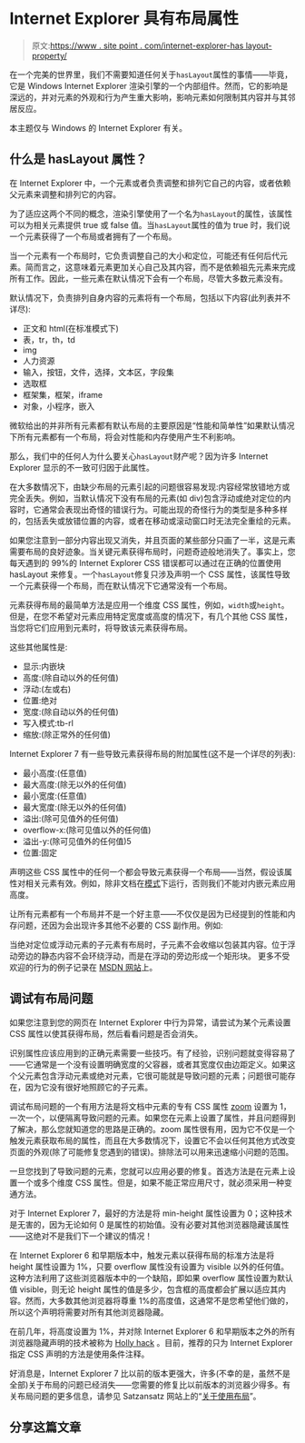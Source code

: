# Internet Explorer 具有布局属性

> 原文:[https://www . site point . com/internet-explorer-has layout-property/](https://www.sitepoint.com/internet-explorer-haslayout-property/)

在一个完美的世界里，我们不需要知道任何关于`hasLayout`属性的事情——毕竟，它是 Windows Internet Explorer 渲染引擎的一个内部组件。然而，它的影响是深远的，并对元素的外观和行为产生重大影响，影响元素如何限制其内容并与其邻居反应。

本主题仅与 Windows 的 Internet Explorer 有关。

## 什么是 hasLayout 属性？

在 Internet Explorer 中，一个元素或者负责调整和排列它自己的内容，或者依赖父元素来调整和排列它的内容。

为了适应这两个不同的概念，渲染引擎使用了一个名为`hasLayout`的属性，该属性可以为相关元素提供 true 或 false 值。当`hasLayout`属性的值为 true 时，我们说一个元素获得了一个布局或者拥有了一个布局。

当一个元素有一个布局时，它负责调整自己的大小和定位，可能还有任何后代元素。简而言之，这意味着元素更加关心自己及其内容，而不是依赖祖先元素来完成所有工作。因此，一些元素在默认情况下会有一个布局，尽管大多数元素没有。

默认情况下，负责排列自身内容的元素将有一个布局，包括以下内容(此列表并不详尽):

*   正文和 html(在标准模式下)
*   表，tr，th，td
*   img
*   人力资源
*   输入，按钮，文件，选择，文本区，字段集
*   选取框
*   框架集，框架，iframe
*   对象，小程序，嵌入

微软给出的并非所有元素都有默认布局的主要原因是“性能和简单性”如果默认情况下所有元素都有一个布局，将会对性能和内存使用产生不利影响。

那么，我们中的任何人为什么要关心`hasLayout`财产呢？因为许多 Internet Explorer 显示的不一致可归因于此属性。

在大多数情况下，由缺少布局的元素引起的问题很容易发现:内容经常放错地方或完全丢失。例如，当默认情况下没有布局的元素(如 div)包含浮动或绝对定位的内容时，它通常会表现出奇怪的错误行为。可能出现的奇怪行为的类型是多种多样的，包括丢失或放错位置的内容，或者在移动或滚动窗口时无法完全重绘的元素。

如果您注意到一部分内容出现又消失，并且页面的某些部分只画了一半，这是元素需要布局的良好迹象。当关键元素获得布局时，问题奇迹般地消失了。事实上，您每天遇到的 99%的 Internet Explorer CSS 错误都可以通过在正确的位置使用 hasLayout 来修复。一个`hasLayout`修复只涉及声明一个 CSS 属性，该属性导致一个元素获得一个布局，而在默认情况下它通常没有一个布局。

元素获得布局的最简单方法是应用一个维度 CSS 属性，例如，`width`或`height`。但是，在您不希望对元素应用特定宽度或高度的情况下，有几个其他 CSS 属性，当您将它们应用到元素时，将导致该元素获得布局。

这些其他属性是:

*   显示:内嵌块
*   高度:(除自动以外的任何值)
*   浮动:(左或右)
*   位置:绝对
*   宽度:(除自动以外的任何值)
*   写入模式:tb-rl
*   缩放:(除正常外的任何值)

Internet Explorer 7 有一些导致元素获得布局的附加属性(这不是一个详尽的列表):

*   最小高度:(任意值)
*   最大高度:(除无以外的任何值)
*   最小宽度:(任意值)
*   最大宽度:(除无以外的任何值)
*   溢出:(除可见值外的任何值)
*   overflow-x:(除可见值以外的任何值)
*   溢出-y:(除可见值外的任何值)5
*   位置:固定

声明这些 CSS 属性中的任何一个都会导致元素获得一个布局——当然，假设该属性对相关元素有效。例如，除非文档在[模式](https://reference.sitepoint.com/css/doctypesniffing)下运行，否则我们不能对内嵌元素应用高度。

让所有元素都有一个布局并不是一个好主意——不仅仅是因为已经提到的性能和内存问题，还因为会出现许多其他不必要的 CSS 副作用。例如:

当绝对定位或浮动元素的子元素有布局时，子元素不会收缩以包装其内容。位于浮动旁边的静态内容不会环绕浮动，而是在浮动的旁边形成一个矩形块。
更多不受欢迎的行为的例子记录在 [MSDN 网站](http://msdn2.microsoft.com/en-us/library/bb250481.aspx)上。

## 调试有布局问题

如果您注意到您的网页在 Internet Explorer 中行为异常，请尝试为某个元素设置 CSS 属性以使其获得布局，然后看看问题是否会消失。

识别属性应该应用到的正确元素需要一些技巧。有了经验，识别问题就变得容易了——它通常是一个没有设置明确宽度的父容器，或者其宽度仅由边距定义。如果这个父元素包含浮动元素或绝对元素，它很可能就是导致问题的元素；问题很可能存在，因为它没有很好地照顾它的子元素。

调试布局问题的一个有用方法是将文档中元素的专有 CSS 属性 [zoom](https://reference.sitepoint.com/css/zoom) 设置为 1，一次一个，以便隔离导致问题的元素。如果您在元素上设置了属性，并且问题得到了解决，那么您就知道您的思路是正确的。zoom 属性很有用，因为它不仅是一个触发元素获取布局的属性，而且在大多数情况下，设置它不会以任何其他方式改变页面的外观(除了可能修复您遇到的错误)。排除法可以用来迅速缩小问题的范围。

一旦您找到了导致问题的元素，您就可以应用必要的修复。首选方法是在元素上设置一个或多个维度 CSS 属性。但是，如果不能正常应用尺寸，就必须采用一种变通方法。

对于 Internet Explorer 7，最好的方法是将 min-height 属性设置为 0；这种技术是无害的，因为无论如何 0 是属性的初始值。没有必要对其他浏览器隐藏该属性——这绝对不是我们下一个建议的情况！

在 Internet Explorer 6 和早期版本中，触发元素以获得布局的标准方法是将 height 属性设置为 1%，只要 overflow 属性没有设置为 visible 以外的任何值。这种方法利用了这些浏览器版本中的一个缺陷，即如果 overflow 属性设置为默认值 visible，则无论 height 属性的值是多少，包含框的高度都会扩展以适应其内容。然而，大多数其他浏览器将尊重 1%的高度值，这通常不是您希望他们做的，所以这个声明将需要对所有其他浏览器隐藏。

在前几年，将高度设置为 1%，并对除 Internet Explorer 6 和早期版本之外的所有浏览器隐藏声明的技术被称为 [Holly hack](http://stackoverflow.com/questions/6789635/what-is-holly-hack-in-css-design) 。目前，推荐的只为 Internet Explorer 指定 CSS 声明的方法是使用条件注释。

好消息是，Internet Explorer 7 比以前的版本更强大，许多(不幸的是，虽然不是全部)关于布局的问题已经消失——您需要的修复比以前版本的浏览器少得多。有关布局问题的更多信息，请参见 Satzansatz 网站上的“[关于使用布局](http://www.satzansatz.de/cssd/onhavinglayout.html)”。

## 分享这篇文章